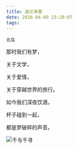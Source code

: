 ```yaml
---
title: 波兰来客
date: 2016-04-09 23:20:07
tags:
---
```

``北岛``

那时我们有梦，    

关于文学，    

关于爱情，    

关于穿越世界的旅行。   
 
如今我们深夜饮酒，    

杯子碰到一起，    

都是梦破碎的声音。    

![千与千寻](http://p4.music.126.net/x9JLOitoKWJ7OjT8WgNNaA==/3235862721564155.jpg?param=525x10000)
